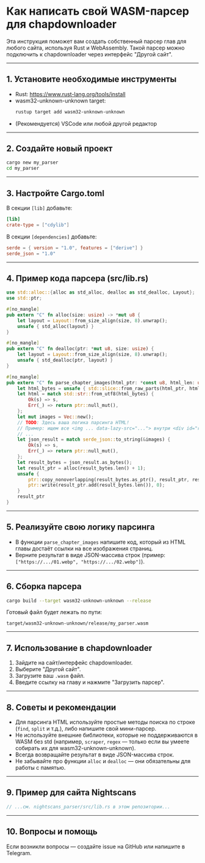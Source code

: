 # Как написать свой WASM-парсер для chapdownloader

Эта инструкция поможет вам создать собственный парсер глав для любого сайта, используя Rust и WebAssembly. Такой парсер можно подключить к chapdownloader через интерфейс "Другой сайт".

---

## 1. Установите необходимые инструменты

- Rust: https://www.rust-lang.org/tools/install
- wasm32-unknown-unknown target:
  ```sh
  rustup target add wasm32-unknown-unknown
  ```
- (Рекомендуется) VSCode или любой другой редактор

---

## 2. Создайте новый проект

```sh
cargo new my_parser
cd my_parser
```

---

## 3. Настройте Cargo.toml

В секции `[lib]` добавьте:
```toml
[lib]
crate-type = ["cdylib"]
```

В секции `[dependencies]` добавьте:
```toml
serde = { version = "1.0", features = ["derive"] }
serde_json = "1.0"
```

---

## 4. Пример кода парсера (src/lib.rs)

```rust
use std::alloc::{alloc as std_alloc, dealloc as std_dealloc, Layout};
use std::ptr;

#[no_mangle]
pub extern "C" fn alloc(size: usize) -> *mut u8 {
    let layout = Layout::from_size_align(size, 8).unwrap();
    unsafe { std_alloc(layout) }
}

#[no_mangle]
pub extern "C" fn dealloc(ptr: *mut u8, size: usize) {
    let layout = Layout::from_size_align(size, 8).unwrap();
    unsafe { std_dealloc(ptr, layout) }
}

#[no_mangle]
pub extern "C" fn parse_chapter_images(html_ptr: *const u8, html_len: usize) -> *mut u8 {
    let html_bytes = unsafe { std::slice::from_raw_parts(html_ptr, html_len) };
    let html = match std::str::from_utf8(html_bytes) {
        Ok(s) => s,
        Err(_) => return ptr::null_mut(),
    };
    let mut images = Vec::new();
    // TODO: Здесь ваша логика парсинга HTML!
    // Пример: ищем все <img ... data-lazy-src="..."> внутри <div id="readerarea">...</div>
    // ...
    let json_result = match serde_json::to_string(&images) {
        Ok(s) => s,
        Err(_) => return ptr::null_mut(),
    };
    let result_bytes = json_result.as_bytes();
    let result_ptr = alloc(result_bytes.len() + 1);
    unsafe {
        ptr::copy_nonoverlapping(result_bytes.as_ptr(), result_ptr, result_bytes.len());
        ptr::write(result_ptr.add(result_bytes.len()), 0);
    }
    result_ptr
}
```

---

## 5. Реализуйте свою логику парсинга

- В функции `parse_chapter_images` напишите код, который из HTML главы достаёт ссылки на все изображения страниц.
- Верните результат в виде JSON-массива строк (пример: `["https://.../01.webp", "https://.../02.webp"]`).

---

## 6. Сборка парсера

```sh
cargo build --target wasm32-unknown-unknown --release
```

Готовый файл будет лежать по пути:
```
target/wasm32-unknown-unknown/release/my_parser.wasm
```

---

## 7. Использование в chapdownloader

1. Зайдите на сайт/интерфейс chapdownloader.
2. Выберите "Другой сайт".
3. Загрузите ваш `.wasm` файл.
4. Введите ссылку на главу и нажмите "Загрузить парсер".

---

## 8. Советы и рекомендации

- Для парсинга HTML используйте простые методы поиска по строке (`find`, `split` и т.д.), либо напишите свой мини-парсер.
- Не используйте внешние библиотеки, которые не поддерживаются в WASM без std (например, `scraper`, `regex` — только если вы умеете собирать их для wasm32-unknown-unknown).
- Всегда возвращайте результат в виде JSON-массива строк.
- Не забывайте про функции `alloc` и `dealloc` — они обязательны для работы с памятью.

---

## 9. Пример для сайта Nightscans

```rust
// ...см. nightscans_parser/src/lib.rs в этом репозитории...
```

---

## 10. Вопросы и помощь

Если возникли вопросы — создайте issue на GitHub или напишите в Telegram. 